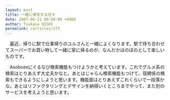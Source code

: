 ```yaml
---
layout: post
title: 一緒に帰宅する日々
date: 2007-06-21 00:00:00 +0900
author: Tsukasa OISHI
permalink: /articles/173
---
```



　最近、帰りに駅で仕事帰りのユルさんと一緒によくなります。駅で待ち合わせてスーパーでお買い物して一緒に家に帰るのが、なんだかほのぼのとして楽しいものです。  

　Asobozeにぐるなび検索機能もつけようかと考えています。これでグルメ系の検索はとりあえず大丈夫かなと。あとはじゃらん検索機能もつけて、宿関係の検索もできるようにしようと思います。機能面はとりあえずこれくらいで一段落かな。あとはリファクタリングとデザインを納得いくところまでやって、また別のサービスを考えようと思います。  

